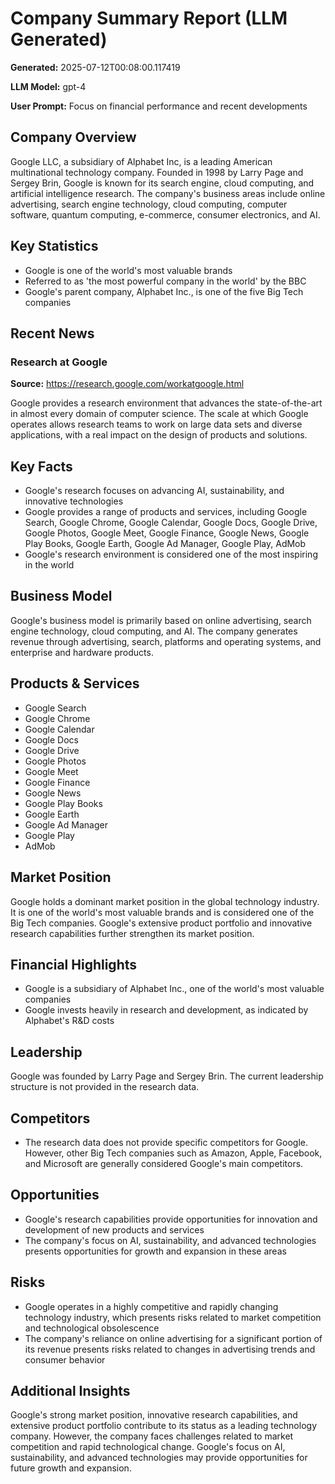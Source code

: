 # Company Summary Report (LLM Generated)

**Generated:** 2025-07-12T00:08:00.117419

**LLM Model:** gpt-4

**User Prompt:** Focus on financial performance and recent developments

## Company Overview

Google LLC, a subsidiary of Alphabet Inc, is a leading American multinational technology company. Founded in 1998 by Larry Page and Sergey Brin, Google is known for its search engine, cloud computing, and artificial intelligence research. The company's business areas include online advertising, search engine technology, cloud computing, computer software, quantum computing, e-commerce, consumer electronics, and AI.

## Key Statistics

- Google is one of the world's most valuable brands
- Referred to as 'the most powerful company in the world' by the BBC
- Google's parent company, Alphabet Inc., is one of the five Big Tech companies

## Recent News

### Research at Google

**Source:** https://research.google.com/workatgoogle.html

Google provides a research environment that advances the state-of-the-art in almost every domain of computer science. The scale at which Google operates allows research teams to work on large data sets and diverse applications, with a real impact on the design of products and solutions.


## Key Facts

- Google's research focuses on advancing AI, sustainability, and innovative technologies
- Google provides a range of products and services, including Google Search, Google Chrome, Google Calendar, Google Docs, Google Drive, Google Photos, Google Meet, Google Finance, Google News, Google Play Books, Google Earth, Google Ad Manager, Google Play, AdMob
- Google's research environment is considered one of the most inspiring in the world

## Business Model

Google's business model is primarily based on online advertising, search engine technology, cloud computing, and AI. The company generates revenue through advertising, search, platforms and operating systems, and enterprise and hardware products.

## Products & Services

- Google Search
- Google Chrome
- Google Calendar
- Google Docs
- Google Drive
- Google Photos
- Google Meet
- Google Finance
- Google News
- Google Play Books
- Google Earth
- Google Ad Manager
- Google Play
- AdMob

## Market Position

Google holds a dominant market position in the global technology industry. It is one of the world's most valuable brands and is considered one of the Big Tech companies. Google's extensive product portfolio and innovative research capabilities further strengthen its market position.

## Financial Highlights

- Google is a subsidiary of Alphabet Inc., one of the world's most valuable companies
- Google invests heavily in research and development, as indicated by Alphabet's R&D costs

## Leadership

Google was founded by Larry Page and Sergey Brin. The current leadership structure is not provided in the research data.

## Competitors

- The research data does not provide specific competitors for Google. However, other Big Tech companies such as Amazon, Apple, Facebook, and Microsoft are generally considered Google's main competitors.

## Opportunities

- Google's research capabilities provide opportunities for innovation and development of new products and services
- The company's focus on AI, sustainability, and advanced technologies presents opportunities for growth and expansion in these areas

## Risks

- Google operates in a highly competitive and rapidly changing technology industry, which presents risks related to market competition and technological obsolescence
- The company's reliance on online advertising for a significant portion of its revenue presents risks related to changes in advertising trends and consumer behavior

## Additional Insights

Google's strong market position, innovative research capabilities, and extensive product portfolio contribute to its status as a leading technology company. However, the company faces challenges related to market competition and rapid technological change. Google's focus on AI, sustainability, and advanced technologies may provide opportunities for future growth and expansion.
